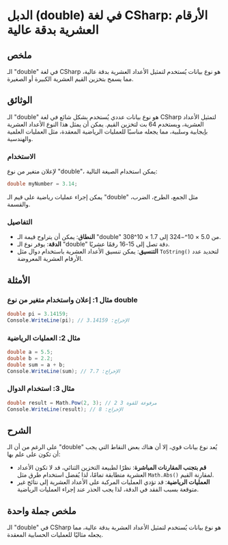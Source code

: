 <!--
Meta Description: # الدبل (double) في لغة CSharp: الأرقام العشرية بدقة عالية ## ملخص الـ "double" في لغة CSharp هو نوع بيانات يُستخدم لتمثيل الأعداد العشرية بدقة عالية،...
Meta Keywords: double, العشرية, csharp, الـ, نوع
-->

# الدبل (double) في لغة CSharp: الأرقام العشرية بدقة عالية

## ملخص
الـ "double" في لغة CSharp هو نوع بيانات يُستخدم لتمثيل الأعداد العشرية بدقة عالية، مما يسمح بتخزين القيم العشرية الكبيرة أو الصغيرة.

## الوثائق
الـ "double" هو نوع بيانات عددي يُستخدم بشكل شائع في لغة CSharp لتمثيل الأعداد العشرية، ويستخدم 64 بت لتخزين القيم. يمكن أن يمثل هذا النوع الأعداد العشرية بإيجابية وسلبية، مما يجعله مناسبًا للعمليات الرياضية المعقدة، مثل العمليات العلمية والهندسية.

### الاستخدام
لإعلان متغير من نوع "double"، يمكن استخدام الصيغة التالية:
```csharp
double myNumber = 3.14;
```
يمكن إجراء عمليات رياضية على قيم الـ "double" مثل الجمع، الطرح، الضرب، والقسمة.

### التفاصيل
- **النطاق**: يمكن أن يتراوح قيمة الـ "double" من 5.0 × 10^−324 إلى 1.7 × 10^308.
- **الدقة**: يوفر نوع الـ "double" دقة تصل إلى 15-16 رقمًا عشريًا.
- **التنسيق**: يمكن تنسيق الأعداد العشرية باستخدام دوال مثل `ToString()` لتحديد عدد الأرقام العشرية المعروضة.

## الأمثلة
### مثال 1: إعلان واستخدام متغير من نوع double
```csharp
double pi = 3.14159;
Console.WriteLine(pi); // الإخراج: 3.14159
```

### مثال 2: العمليات الرياضية
```csharp
double a = 5.5;
double b = 2.2;
double sum = a + b;
Console.WriteLine(sum); // الإخراج: 7.7
```

### مثال 3: استخدام الدوال
```csharp
double result = Math.Pow(2, 3); // 2 مرفوعة للقوة 3
Console.WriteLine(result); // الإخراج: 8
```

## الشرح
على الرغم من أن الـ "double" يُعد نوع بيانات قوي، إلا أن هناك بعض النقاط التي يجب أن تكون على علم بها:
- **قم بتجنب المقارنات المباشرة**: نظرًا لطبيعة التخزين الثنائي، قد لا تكون الأعداد العشرية متطابقة تمامًا، لذا يُفضل استخدام طرق مثل `Math.Abs()` لمقارنة القيم.
- **العمليات الرياضية**: قد تؤدي العمليات المركبة على الأعداد العشرية إلى نتائج غير متوقعة بسبب الفقد في الدقة، لذا يجب الحذر عند إجراء العمليات الرياضية.

## ملخص جملة واحدة
الـ "double" في CSharp هو نوع بيانات يُستخدم لتمثيل الأعداد العشرية بدقة عالية، مما يجعله مثاليًا للعمليات الحسابية المعقدة.